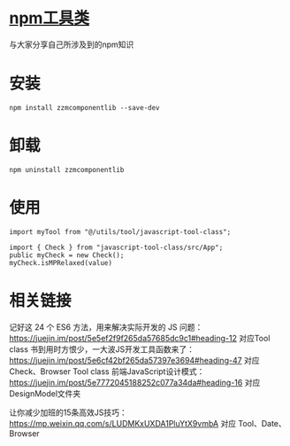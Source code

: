 # [npm工具类](https://www.npmjs.com/package/javascript-tool-class)

与大家分享自己所涉及到的npm知识

# 安装
`npm install zzmcomponentlib --save-dev`

# 卸载
`npm uninstall zzmcomponentlib`

# 使用
```
import myTool from "@/utils/tool/javascript-tool-class";

import { Check } from "javascript-tool-class/src/App";
public myCheck = new Check();
myCheck.isMPRelaxed(value)
```





# 相关链接

记好这 24 个 ES6 方法，用来解决实际开发的 JS 问题：https://juejin.im/post/5e5ef2f9f265da57685dc9c1#heading-12  对应Tool class
书到用时方恨少，一大波JS开发工具函数来了：https://juejin.im/post/5e6cf42bf265da57397e3694#heading-47    对应Check、Browser Tool class
前端JavaScript设计模式：https://juejin.im/post/5e7772045188252c077a34da#heading-16  对应DesignModel文件夹

让你减少加班的15条高效JS技巧：https://mp.weixin.qq.com/s/LUDMKxUXDA1PluYtX9vmbA
对应 Tool、Date、Browser



